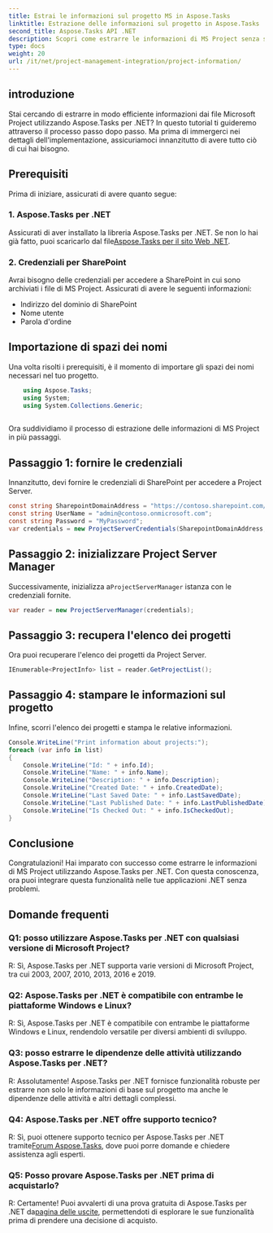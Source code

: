```yaml
---
title: Estrai le informazioni sul progetto MS in Aspose.Tasks
linktitle: Estrazione delle informazioni sul progetto in Aspose.Tasks
second_title: Aspose.Tasks API .NET
description: Scopri come estrarre le informazioni di MS Project senza sforzo utilizzando Aspose.Tasks per .NET. Immergiti nel nostro tutorial completo.
type: docs
weight: 20
url: /it/net/project-management-integration/project-information/
---
```

## introduzione
Stai cercando di estrarre in modo efficiente informazioni dai file Microsoft Project utilizzando Aspose.Tasks per .NET? In questo tutorial ti guideremo attraverso il processo passo dopo passo. Ma prima di immergerci nei dettagli dell'implementazione, assicuriamoci innanzitutto di avere tutto ciò di cui hai bisogno.
## Prerequisiti
Prima di iniziare, assicurati di avere quanto segue:
### 1. Aspose.Tasks per .NET
 Assicurati di aver installato la libreria Aspose.Tasks per .NET. Se non lo hai già fatto, puoi scaricarlo dal file[Aspose.Tasks per il sito Web .NET](https://releases.aspose.com/tasks/net/).
### 2. Credenziali per SharePoint
Avrai bisogno delle credenziali per accedere a SharePoint in cui sono archiviati i file di MS Project. Assicurati di avere le seguenti informazioni:
- Indirizzo del dominio di SharePoint
- Nome utente
- Parola d'ordine
## Importazione di spazi dei nomi
Una volta risolti i prerequisiti, è il momento di importare gli spazi dei nomi necessari nel tuo progetto.
```csharp
    using Aspose.Tasks;
    using System;
    using System.Collections.Generic;
    
```
Ora suddividiamo il processo di estrazione delle informazioni di MS Project in più passaggi.
## Passaggio 1: fornire le credenziali
Innanzitutto, devi fornire le credenziali di SharePoint per accedere a Project Server.
```csharp
const string SharepointDomainAddress = "https://contoso.sharepoint.com/sites/pwa";
const string UserName = "admin@contoso.onmicrosoft.com";
const string Password = "MyPassword";
var credentials = new ProjectServerCredentials(SharepointDomainAddress, UserName, Password);
```
## Passaggio 2: inizializzare Project Server Manager
 Successivamente, inizializza a`ProjectServerManager` istanza con le credenziali fornite.
```csharp
var reader = new ProjectServerManager(credentials);
```
## Passaggio 3: recupera l'elenco dei progetti
Ora puoi recuperare l'elenco dei progetti da Project Server.
```csharp
IEnumerable<ProjectInfo> list = reader.GetProjectList();
```
## Passaggio 4: stampare le informazioni sul progetto
Infine, scorri l'elenco dei progetti e stampa le relative informazioni.
```csharp
Console.WriteLine("Print information about projects:");
foreach (var info in list)
{
    Console.WriteLine("Id: " + info.Id);
    Console.WriteLine("Name: " + info.Name);
    Console.WriteLine("Description: " + info.Description);
    Console.WriteLine("Created Date: " + info.CreatedDate);
    Console.WriteLine("Last Saved Date: " + info.LastSavedDate);
    Console.WriteLine("Last Published Date: " + info.LastPublishedDate);
    Console.WriteLine("Is Checked Out: " + info.IsCheckedOut);
}
```
## Conclusione
Congratulazioni! Hai imparato con successo come estrarre le informazioni di MS Project utilizzando Aspose.Tasks per .NET. Con questa conoscenza, ora puoi integrare questa funzionalità nelle tue applicazioni .NET senza problemi.
## Domande frequenti
### Q1: posso utilizzare Aspose.Tasks per .NET con qualsiasi versione di Microsoft Project?
R: Sì, Aspose.Tasks per .NET supporta varie versioni di Microsoft Project, tra cui 2003, 2007, 2010, 2013, 2016 e 2019.
### Q2: Aspose.Tasks per .NET è compatibile con entrambe le piattaforme Windows e Linux?
R: Sì, Aspose.Tasks per .NET è compatibile con entrambe le piattaforme Windows e Linux, rendendolo versatile per diversi ambienti di sviluppo.
### Q3: posso estrarre le dipendenze delle attività utilizzando Aspose.Tasks per .NET?
R: Assolutamente! Aspose.Tasks per .NET fornisce funzionalità robuste per estrarre non solo le informazioni di base sul progetto ma anche le dipendenze delle attività e altri dettagli complessi.
### Q4: Aspose.Tasks per .NET offre supporto tecnico?
 R: Sì, puoi ottenere supporto tecnico per Aspose.Tasks per .NET tramite[Forum Aspose.Tasks](https://forum.aspose.com/c/tasks/15), dove puoi porre domande e chiedere assistenza agli esperti.
### Q5: Posso provare Aspose.Tasks per .NET prima di acquistarlo?
 R: Certamente! Puoi avvalerti di una prova gratuita di Aspose.Tasks per .NET da[pagina delle uscite](https://releases.aspose.com/), permettendoti di esplorare le sue funzionalità prima di prendere una decisione di acquisto.